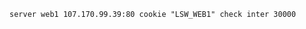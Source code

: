 <!-- usedin: [ _includes/_inlines/AddOns/common/haproxy/haproxy_specify-an-haproxy-test-interval.md] -->

```
server web1 107.170.99.39:80 cookie "LSW_WEB1" check inter 30000
```
